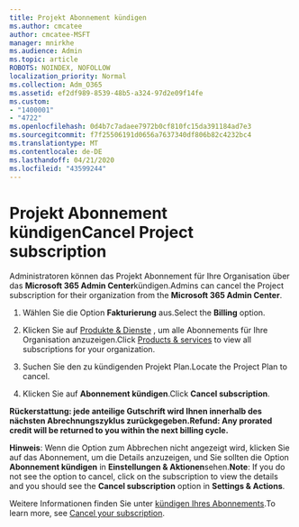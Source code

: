```yaml
---
title: Projekt Abonnement kündigen
ms.author: cmcatee
author: cmcatee-MSFT
manager: mnirkhe
ms.audience: Admin
ms.topic: article
ROBOTS: NOINDEX, NOFOLLOW
localization_priority: Normal
ms.collection: Adm_O365
ms.assetid: ef2df989-8539-48b5-a324-97d2e09f14fe
ms.custom:
- "1400001"
- "4722"
ms.openlocfilehash: 0d4b7c7adaee7972b0cf810fc15da391184ad7e3
ms.sourcegitcommit: f7f25506191d0656a7637340df806b82c4232bc4
ms.translationtype: MT
ms.contentlocale: de-DE
ms.lasthandoff: 04/21/2020
ms.locfileid: "43599244"
---
```

# <a name="cancel-project-subscription"></a><span data-ttu-id="78541-102">Projekt Abonnement kündigen</span><span class="sxs-lookup"><span data-stu-id="78541-102">Cancel Project subscription</span></span>

<span data-ttu-id="78541-103">Administratoren können das Projekt Abonnement für Ihre Organisation über das **Microsoft 365 Admin Center**kündigen.</span><span class="sxs-lookup"><span data-stu-id="78541-103">Admins can cancel the Project subscription for their organization from the **Microsoft 365 Admin Center**.</span></span> 

1. <span data-ttu-id="78541-104">Wählen Sie die Option **Fakturierung** aus.</span><span class="sxs-lookup"><span data-stu-id="78541-104">Select the **Billing** option.</span></span>

2. <span data-ttu-id="78541-105">Klicken Sie auf [Produkte & Dienste](https://go.microsoft.com/fwlink/p/?linkid=842054) , um alle Abonnements für Ihre Organisation anzuzeigen.</span><span class="sxs-lookup"><span data-stu-id="78541-105">Click [Products & services](https://go.microsoft.com/fwlink/p/?linkid=842054) to view all subscriptions for your organization.</span></span>

3. <span data-ttu-id="78541-106">Suchen Sie den zu kündigenden Projekt Plan.</span><span class="sxs-lookup"><span data-stu-id="78541-106">Locate the Project Plan to cancel.</span></span>

4. <span data-ttu-id="78541-107">Klicken Sie auf **Abonnement kündigen**.</span><span class="sxs-lookup"><span data-stu-id="78541-107">Click **Cancel subscription**.</span></span>

<span data-ttu-id="78541-108">**Rückerstattung: jede anteilige Gutschrift wird Ihnen innerhalb des nächsten Abrechnungszyklus zurückgegeben.**</span><span class="sxs-lookup"><span data-stu-id="78541-108">**Refund: Any prorated credit will be returned to you within the next billing cycle.**</span></span> 

<span data-ttu-id="78541-109">**Hinweis**: Wenn die Option zum Abbrechen nicht angezeigt wird, klicken Sie auf das Abonnement, um die Details anzuzeigen, und Sie sollten die Option **Abonnement kündigen** in **Einstellungen & Aktionen**sehen.</span><span class="sxs-lookup"><span data-stu-id="78541-109">**Note**: If you do not see the option to cancel, click on the subscription to view the details and you should see the **Cancel subscription** option in **Settings & Actions**.</span></span> 

<span data-ttu-id="78541-110">Weitere Informationen finden Sie unter [kündigen Ihres Abonnements](https://docs.microsoft.com/office365/admin/subscriptions-and-billing/cancel-your-subscription).</span><span class="sxs-lookup"><span data-stu-id="78541-110">To learn more, see [Cancel your subscription](https://docs.microsoft.com/office365/admin/subscriptions-and-billing/cancel-your-subscription).</span></span> 
